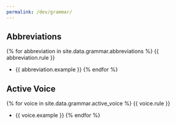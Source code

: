```yaml
---
permalink: /dev/grammar/
---
```

## Abbreviations
{% for abbreviation in site.data.grammar.abbreviations %}
  {{ abbreviation.rule }}
  - {{ abbreviation.example }}
{% endfor %}

## Active Voice
{% for voice in site.data.grammar.active_voice %}
  {{ voice.rule }}
  - {{ voice.example }}
{% endfor %}
